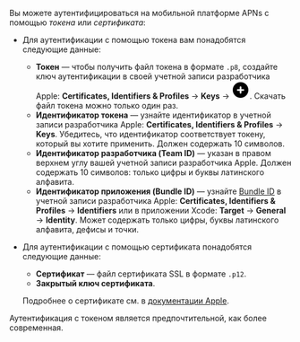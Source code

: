 Вы можете аутентифицироваться на мобильной платформе APNs с помощью _токена_ или _сертификата_:
* Для аутентификации с помощью токена вам понадобятся следующие данные:
  * **Токен** — чтобы получить файл токена в формате `.p8`, создайте ключ аутентификации в своей учетной записи разработчика Apple: **Certificates, Identifiers & Profiles** → **Keys** → ![image](../../_assets/console-icons/circle-plus-fill.svg). Скачать файл токена можно только один раз.
  * **Идентификатор токена** — узнайте идентификатор в учетной записи разработчика Apple: **Certificates, Identifiers & Profiles** → **Keys**. Убедитесь, что идентификатор соответствует токену, который вы хотите применить. Должен содержать 10 символов.
  * **Идентификатор разработчика (Team ID)** — указан в правом верхнем углу вашей учетной записи разработчика Apple. Должен содержать 10 символов: только цифры и буквы латинского алфавита.
  * **Идентификатор приложения (Bundle ID)** — узнайте [Bundle ID](https://developer.apple.com/documentation/appstoreconnectapi/list_bundle_ids) в учетной записи разработчика Apple: **Certificates, Identifiers & Profiles** → **Identifiers** или в приложении Xcode: **Target** → **General** → **Identity**. Может содержать только цифры, буквы латинского алфавита, дефисы и точки.
* Для аутентификации с помощью сертификата понадобятся следующие данные:
  * **Сертификат** — файл сертификата SSL в формате `.p12`.
  * **Закрытый ключ сертификата**. 

  Подробнее о сертификате см. в [документации Apple](https://developer.apple.com/documentation/usernotifications/setting_up_a_remote_notification_server/establishing_a_certificate-based_connection_to_apns#2947597).

Аутентификация с токеном является предпочтительной, как более современная.
